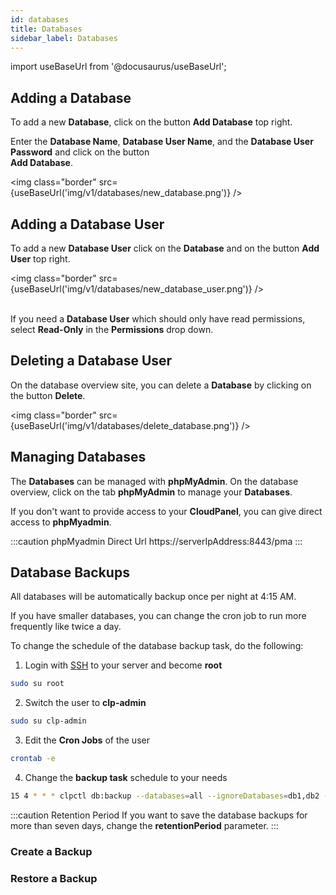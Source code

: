 ```yaml
---
id: databases
title: Databases
sidebar_label: Databases
---
```


import useBaseUrl from '@docusaurus/useBaseUrl';

## Adding a Database

To add a new **Database**, click on the button **Add Database** top right.

Enter the **Database Name**, **Database User Name**, and the **Database User Password** and
click on the button <br /> **Add Database**.

<img class="border" src={useBaseUrl('img/v1/databases/new_database.png')} />

## Adding a Database User

To add a new **Database User** click on the **Database** and on the button **Add User** top right.

<img class="border" src={useBaseUrl('img/v1/databases/new_database_user.png')} /> <br /> <br />

If you need a **Database User** which should only have read permissions, select **Read-Only** in the **Permissions** drop down.

## Deleting a Database User

On the database overview site, you can delete a **Database** by clicking on the button **Delete**.

<img class="border" src={useBaseUrl('img/v1/databases/delete_database.png')} />

## Managing Databases

The **Databases** can be managed with **phpMyAdmin**. On the database overview, click on the tab **phpMyAdmin** to manage
your **Databases**.

If you don't want to provide access to your **CloudPanel**, you can give direct access to **phpMyadmin**.

:::caution phpMyadmin Direct Url
https://serverIpAddress:8443/pma
:::

## Database Backups

All databases will be automatically backup once per night at 4:15 AM.

If you have smaller databases, you can change the cron job to run more frequently like twice a day. 

To change the schedule of the database backup task, do the following:

1) Login with [SSH](users#ssh-login) to your server and become **root**

```bash
sudo su root
```

2) Switch the user to **clp-admin**

```bash
sudo su clp-admin
```

3) Edit the **Cron Jobs** of the user

```bash
crontab -e
```

4) Change the **backup task** schedule to your needs

```bash
15 4 * * * clpctl db:backup --databases=all --ignoreDatabases=db1,db2 --retentionPeriod=7 &> /dev/null
```

:::caution Retention Period
If you want to save the database backups for more than seven days, change the **retentionPeriod** parameter.
:::

### Create a Backup

### Restore a Backup